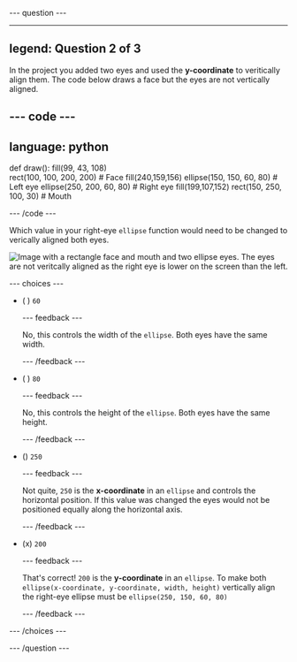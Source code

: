 
--- question ---

---
legend: Question 2 of 3
---

In the project you added two eyes and used the **y-coordinate** to veritically align them. The code below draws a face but the eyes are not vertically aligned. 

--- code ---
---
language: python
---

def draw():
  fill(99, 43, 108)  
  rect(100, 100, 200, 200) # Face
  fill(240,159,156)
  ellipse(150, 150, 60, 80) # Left eye
  ellipse(250, 200, 60, 80) # Right eye
  fill(199,107,152)
  rect(150, 250, 100, 30) # Mouth

--- /code ---

Which value in your right-eye `ellipse` function would need to be changed to verically aligned both eyes. 

![Image with a rectangle face and mouth and two ellipse eyes. The eyes are not veritcally aligned as the right eye is lower on the screen than the left.](images/lobsided-eyes.png)

--- choices ---

- ( ) `60`

  --- feedback ---

  No, this controls the width of the `ellipse`. Both eyes have the same width. 

  --- /feedback ---

- ( ) `80`

  --- feedback ---

  No, this controls the height of the `ellipse`. Both eyes have the same height. 

  --- /feedback ---

- () `250`

  --- feedback ---

  Not quite, `250` is the **x-coordinate** in an `ellipse` and controls the horizontal position. If this value was changed the eyes would not be positioned equally along the horizontal axis.

  --- /feedback ---

- (x) `200`

  --- feedback ---

  That's correct! `200` is the **y-coordinate** in an `ellipse`. To make both `ellipse(x-coordinate, y-coordinate, width, height)` vertically align the right-eye ellipse must be `ellipse(250, 150, 60, 80)`   

  --- /feedback ---

--- /choices ---

--- /question ---
